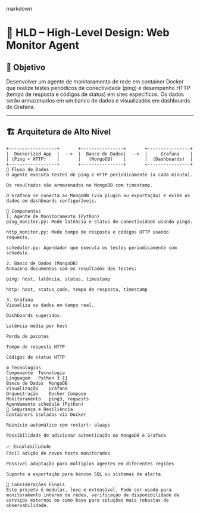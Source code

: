 markdown
# 🧩 HLD – High-Level Design: Web Monitor Agent

## 🎯 Objetivo

Desenvolver um agente de monitoramento de rede em container Docker que realize testes periódicos de conectividade (ping) e desempenho HTTP (tempo de resposta e códigos de status) em sites específicos. Os dados serão armazenados em um banco de dados e visualizados em dashboards do Grafana.

---

## 🏗️ Arquitetura de Alto Nível

```plaintext
+------------------+       +----------------+       +----------------+
|  Dockerized App  |  -->  |  Banco de Dados|  -->  |     Grafana    |
| (Ping + HTTP)    |       |   (MongoDB)    |       |  (Dashboards)  |
+------------------+       +----------------+       +----------------+
🔄 Fluxo de Dados
O agente executa testes de ping e HTTP periodicamente (a cada minuto).

Os resultados são armazenados no MongoDB com timestamp.

O Grafana se conecta ao MongoDB (via plugin ou exportação) e exibe os dados em dashboards configuráveis.

🧱 Componentes
1. Agente de Monitoramento (Python)
ping_monitor.py: Mede latência e status de conectividade usando ping3.

http_monitor.py: Mede tempo de resposta e códigos HTTP usando requests.

scheduler.py: Agendador que executa os testes periodicamente com schedule.

2. Banco de Dados (MongoDB)
Armazena documentos com os resultados dos testes:

ping: host, latência, status, timestamp

http: host, status_code, tempo de resposta, timestamp

3. Grafana
Visualiza os dados em tempo real.

Dashboards sugeridos:

Latência média por host

Perda de pacotes

Tempo de resposta HTTP

Códigos de status HTTP

⚙️ Tecnologias
Componente	Tecnologia
Linguagem	Python 3.11
Banco de Dados	MongoDB
Visualização	Grafana
Orquestração	Docker Compose
Monitoramento	ping3, requests
Agendamento	schedule (Python)
🔐 Segurança e Resiliência
Containers isolados via Docker

Reinício automático com restart: always

Possibilidade de adicionar autenticação no MongoDB e Grafana

📈 Escalabilidade
Fácil adição de novos hosts monitorados

Possível adaptação para múltiplos agentes em diferentes regiões

Suporte a exportação para bancos SQL ou sistemas de alerta

📌 Considerações Finais
Este projeto é modular, leve e extensível. Pode ser usado para monitoramento interno de redes, verificação de disponibilidade de serviços externos ou como base para soluções mais robustas de observabilidade.
